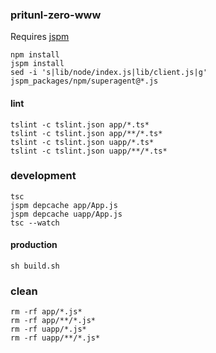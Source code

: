 ### pritunl-zero-www

Requires [jspm](https://www.npmjs.com/package/jspm)

```
npm install
jspm install
sed -i 's|lib/node/index.js|lib/client.js|g' jspm_packages/npm/superagent@*.js
```

#### lint

```
tslint -c tslint.json app/*.ts*
tslint -c tslint.json app/**/*.ts*
tslint -c tslint.json uapp/*.ts*
tslint -c tslint.json uapp/**/*.ts*
```

### development

```
tsc
jspm depcache app/App.js
jspm depcache uapp/App.js
tsc --watch
```

#### production

```
sh build.sh
```

### clean

```
rm -rf app/*.js*
rm -rf app/**/*.js*
rm -rf uapp/*.js*
rm -rf uapp/**/*.js*
```
